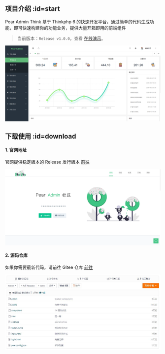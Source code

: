 ## 项目介绍  :id=start

Pear Admin Think 基于 Thinkphp 6 的快速开发平台，通过简单的代码生成功能，即可快速构建你的功能业务，提供大量开箱即用的前端组件

> 当前版本：`Release v1.0.0`，查看 [在线演示](http://192.144.214.203/admin.php/admin.login/index)。
 
![开始使用](README_files/2.png)


## 下载使用  :id=download


#### 1. 官网地址

官网提供稳定版本的 Release 发行版本 [前往](http://www.pearadmin.com)

![官方网址](README_files/1.png)

#### 2. 源码仓库

如果你需要最新代码，请前往 Gitee 仓库 [前往](https://gitee.com/pear-admin/Pear-Admin-Think)

![源码仓库](README_files/2.jpg)


